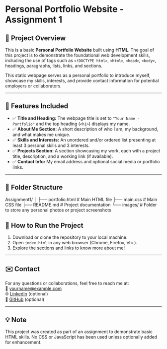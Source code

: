 # Personal Portfolio Website - Assignment 1

## 📌 Project Overview

This is a basic **Personal Portfolio Website** built using **HTML**. The goal of this project is to demonstrate the foundational web development skills, including the use of tags such as `<!DOCTYPE html>`, `<html>`, `<head>`, `<body>`, headings, paragraphs, lists, links, and sections. 

This static webpage serves as a personal portfolio to introduce myself, showcase my skills, interests, and provide contact information for potential employers or collaborators.

---

## 🔧 Features Included

- ✅ **Title and Heading:** The webpage title is set to `"Your Name - Portfolio"` and the top heading (`<h1>`) displays my name.
- ✅ **About Me Section:** A short description of who I am, my background, and what makes me unique.
- ✅ **Skills and Interests:** An unordered and/or ordered list presenting at least 3 personal skills and 3 interests.
- ✅ **Projects Section:** A section showcasing my work, each with a project title, description, and a working link (if available).
- ✅ **Contact Info:** My email address and optional social media or portfolio links.

---

## 📂 Folder Structure

Assignment1/
│
├── portfolio.html # Main HTML file
├── main.css # Main CSS file
├── README.md # Project documentation
└── images/ # Folder to store any personal photos or project screenshots


## 🚀 How to Run the Project

1. Download or clone the repository to your local machine.
2. Open `index.html` in any web browser (Chrome, Firefox, etc.).
3. Explore the sections and links to know more about me!

---

## ✉️ Contact

For any questions or collaborations, feel free to reach me at:  
📧 yourname@example.com  
🌐 [LinkedIn](https://www.linkedin.com/in/yourprofile) (optional)  
📁 [GitHub](https://github.com/yourprofile) (optional)

---

## 💡 Note

This project was created as part of an assignment to demonstrate basic HTML skills. No CSS or JavaScript has been used unless optionally added for enhancement.
